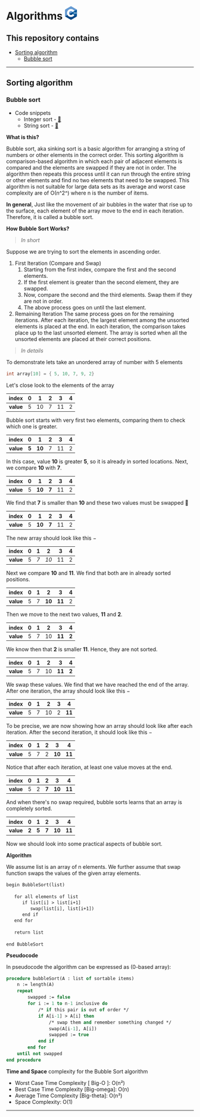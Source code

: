 # Algorithms [![C++ Logo](/utilities/images/C++_Logo_x36.png "C++ Logo")](https://isocpp.org/get-started)

## This repository contains

- [Sorting algorithm](#sorting-algorithm)
  - [Bubble sort](#bubble-sort)

---

## Sorting algorithm

### Bubble sort

- Code snippets
  - Integer sort - [&#128279;](shorting_algorithms/bubble_sort.cpp#L17)
  - String sort - [&#128279;](shorting_algorithms/bubble_sort.cpp#L42)

**What is this?**

Bubble sort, aka sinking sort is a basic algorithm for arranging a string of numbers or other elements in the correct order. This sorting algorithm is comparison-based algorithm in which each pair of adjacent elements is compared and the elements are swapped if they are not in order. The algorithm then repeats this process until it can run through the entire string or other elements and find no two elements that need to be swapped. This algorithm is not suitable for large data sets as its average and worst case complexity are of Ο(n^2^) where n is the number of items.

**In general**, Just like the movement of air bubbles in the water that rise up to the surface, each element of the array move to the end in each iteration. Therefore, it is called a bubble sort.

**How Bubble Sort Works?**

> *In short*

Suppose we are trying to sort the elements in ascending order.

1. First Iteration (Compare and Swap)
    1. Starting from the first index, compare the first and the second elements.
    2. If the first element is greater than the second element, they are swapped.
    3. Now, compare the second and the third elements. Swap them if they are not in order.
    4. The above process goes on until the last element.
2. Remaining Iteration
   The same process goes on for the remaining iterations.
   After each iteration, the largest element among the unsorted elements is placed at the end.
   In each iteration, the comparison takes place up to the last unsorted element.
   The array is sorted when all the unsorted elements are placed at their correct positions.

> *In details*

To demonstrate lets take an unordered array of number with 5 elements

```cpp
int array[10] = { 5, 10, 7, 9, 2}
```

Let's close look to the elements of the array

|   index   | 0   | 1   | 2   | 3   | 4   |
|:---------:|-----|-----|-----|-----|-----|
| **value** | 5   | 10  | 7   | 11  | 2   |

Bubble sort starts with very first two elements, comparing them to check which one is greater.

|   index   | 0     | 1      | 2   | 3   | 4   |
|:---------:|-------|--------|-----|-----|-----|
| **value** | **5** | **10** | 7   | 11  | 2   |

In this case, value **10** is greater **5**, so it is already in sorted locations. Next, we compare **10** with **7**.

|   index   | 0   | 1      | 2     | 3   | 4   |
|:---------:|-----|--------|-------|-----|-----|
| **value** | 5   | **10** | **7** | 11  | 2   |

We find that **7** is smaller than **10** and these two values must be swapped :arrows_counterclockwise:

|   index   | 0   | 1      | 2     | 3   | 4   |
|:---------:|-----|--------|-------|-----|-----|
| **value** | 5   | **10** | **7** | 11  | 2   |

The new array should look like this −

|   index   | 0   | 1   | 2    | 3   | 4   |
|:---------:|-----|-----|------|-----|-----|
| **value** | 5   | _7_ | _10_ | 11  | 2   |

Next we compare **10** and **11**. We find that both are in already sorted positions.

|   index   | 0   | 1   | 2      | 3      | 4   |
|:---------:|-----|-----|--------|--------|-----|
| **value** | 5   | 7   | **10** | **11** | 2   |

Then we move to the next two values, **11** and **2**.

|   index   | 0   | 1   | 2   | 3      | 4     |
|:---------:|-----|-----|-----|--------|-------|
| **value** | 5   | 7   | 10  | **11** | **2** |

We know then that **2** is smaller **11**. Hence, they are not sorted.

|   index   | 0   | 1   | 2   | 3      | 4     |
|:---------:|-----|-----|-----|--------|-------|
| **value** | 5   | 7   | 10  | **11** | **2** |

We swap these values. We find that we have reached the end of the array. After one iteration, the array should look like this −

|   index   | 0   | 1   | 2   | 3   | 4      |
|:---------:|-----|-----|-----|-----|--------|
| **value** | 5   | 7   | 10  | 2   | **11** |

To be precise, we are now showing how an array should look like after each iteration. After the second iteration, it should look like this −

|   index   | 0   | 1   | 2   | 3      | 4      |
|:---------:|-----|-----|-----|--------|--------|
| **value** | 5   | 7   | 2   | **10** | **11** |

Notice that after each iteration, at least one value moves at the end.

|   index   | 0   | 1   | 2     | 3      | 4      |
|:---------:|-----|-----|-------|--------|--------|
| **value** | 5   | 2   | **7** | **10** | **11** |

And when there's no swap required, bubble sorts learns that an array is completely sorted.

|   index   | 0     | 1     | 2     | 3      | 4      |
|:---------:|-------|-------|-------|--------|--------|
| **value** | **2** | **5** | **7** | **10** | **11** |

Now we should look into some practical aspects of bubble sort.

**Algorithm**

We assume list is an array of n elements. We further assume that swap function swaps the values of the given array elements.

```dsa
begin BubbleSort(list)

   for all elements of list
      if list[i] > list[i+1]
         swap(list[i], list[i+1])
      end if
   end for

   return list

end BubbleSort
```

**Pseudocode**

In pseudocode the algorithm can be expressed as (0-based array):

```pascal
procedure bubbleSort(A : list of sortable items)
    n := length(A)
    repeat
        swapped := false
        for i := 1 to n-1 inclusive do
            /* if this pair is out of order */
            if A[i-1] > A[i] then
                /* swap them and remember something changed */
                swap(A[i-1], A[i])
                swapped := true
            end if
        end for
    until not swapped
end procedure
```

**Time and Space** complexity for the Bubble Sort algorithm

- Worst Case Time Complexity [ Big-O ]: O(n²)
- Best Case Time Complexity [Big-omega]: O(n)
- Average Time Complexity [Big-theta]: O(n²)
- Space Complexity: O(1)

---
